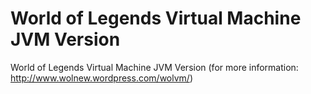 # World of Legends Virtual Machine JVM Version
World of Legends Virtual Machine JVM Version (for more information: http://www.wolnew.wordpress.com/wolvm/)
